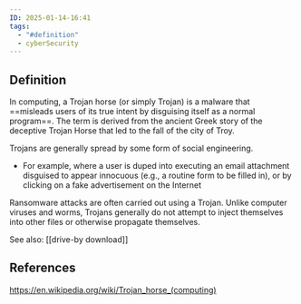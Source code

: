 ```yaml
---
ID: 2025-01-14-16:41
tags:
  - "#definition"
  - cyberSecurity
---
```

## Definition

In computing, a Trojan horse (or simply Trojan) is a malware that ==misleads users of its true intent by disguising itself as a normal program==. The term is derived from the ancient Greek story of the deceptive Trojan Horse that led to the fall of the city of Troy.

Trojans are generally spread by some form of social engineering.
- For example, where a user is duped into executing an email attachment disguised to appear innocuous (e.g., a routine form to be filled in), or by clicking on a fake advertisement on the Internet

Ransomware attacks are often carried out using a Trojan.
Unlike computer viruses and worms, Trojans generally do not attempt to inject themselves into other files or otherwise propagate themselves.

See also: [[drive-by download]]

## References
https://en.wikipedia.org/wiki/Trojan_horse_(computing)